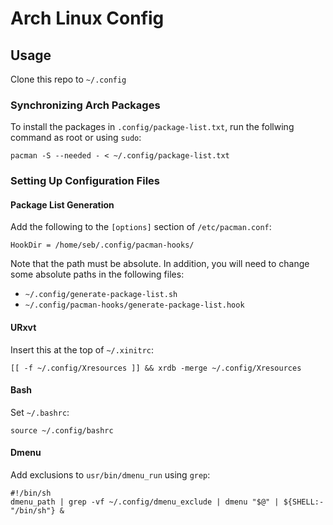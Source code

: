# Arch Linux Config

## Usage

Clone this repo to `~/.config`

### Synchronizing Arch Packages

To install the packages in `.config/package-list.txt`, run the follwing command as root or using `sudo`:
```
pacman -S --needed - < ~/.config/package-list.txt
```

### Setting Up Configuration Files

#### Package List Generation

Add the following to the `[options]` section of `/etc/pacman.conf`:
```
HookDir = /home/seb/.config/pacman-hooks/
```
Note that the path must be absolute. In addition, you will need to change some absolute paths in the following files:
* `~/.config/generate-package-list.sh`
* `~/.config/pacman-hooks/generate-package-list.hook`

#### URxvt
Insert this at the top of `~/.xinitrc`:
```
[[ -f ~/.config/Xresources ]] && xrdb -merge ~/.config/Xresources
```

#### Bash
Set `~/.bashrc`:
```
source ~/.config/bashrc
```

#### Dmenu
Add exclusions to `usr/bin/dmenu_run` using `grep`:
```
#!/bin/sh
dmenu_path | grep -vf ~/.config/dmenu_exclude | dmenu "$@" | ${SHELL:-"/bin/sh"} &
```

